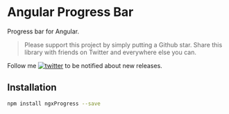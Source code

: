 # Angular Progress Bar

Progress bar for Angular.

> Please support this project by simply putting a Github star. Share this library with friends on Twitter and everywhere else you can.

Follow me [![twitter](https://img.shields.io/twitter/follow/wizardnet972.svg?style=social&label=%20wizardnet972)](https://twitter.com/wizardnet972) to be notified about new releases.


## Installation

```sh
npm install ngxProgress --save
```

